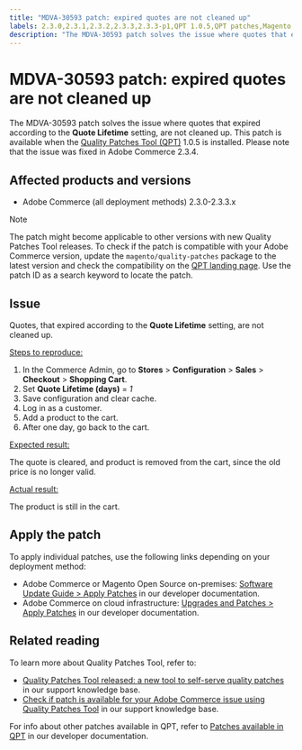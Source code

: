 ```yaml
---
title: "MDVA-30593 patch: expired quotes are not cleaned up"
labels: 2.3.0,2.3.1,2.3.2,2.3.3,2.3.3-p1,QPT 1.0.5,QPT patches,Magento Commerce,Magento Commerce Cloud,Quality Patches Tool,quote,support tools
description: "The MDVA-30593 patch solves the issue where quotes that expired according to the **Quote Lifetime** setting, are not cleaned up. This patch is available when the [Quality Patches Tool (QPT)](https://support.magento.com/hc/en-us/articles/360047139492) 1.0.5 is installed. Please note that the issue was fixed in Adobe Commerce 2.3.4."
---
```


# MDVA-30593 patch: expired quotes are not cleaned up

The MDVA-30593 patch solves the issue where quotes that expired according to the **Quote Lifetime** setting, are not cleaned up. This patch is available when the [Quality Patches Tool (QPT)](https://support.magento.com/hc/en-us/articles/360047139492) 1.0.5 is installed. Please note that the issue was fixed in Adobe Commerce 2.3.4.

## Affected products and versions

* Adobe Commerce (all deployment methods) 2.3.0-2.3.3.x

>[!NOTE]
>
>The patch might become applicable to other versions with new Quality Patches Tool releases. To check if the patch is compatible with your Adobe Commerce version, update the `magento/quality-patches` package to the latest version and check the compatibility on the [QPT landing page](https://devdocs.magento.com/quality-patches/tool.html#patch-grid). Use the patch ID as a search keyword to locate the patch.

## Issue

Quotes, that expired according to the **Quote Lifetime** setting, are not cleaned up.

 <u>Steps to reproduce:</u>

1. In the Commerce Admin, go to **Stores** > **Configuration** > **Sales** > **Checkout** > **Shopping Cart**.
1. Set **Quote Lifetime (days)** = *1*
1. Save configuration and clear cache.
1. Log in as a customer.
1. Add a product to the cart.
1. After one day, go back to the cart.

 <u>Expected result:</u>

The quote is cleared, and product is removed from the cart, since the old price is no longer valid.

 <u>Actual result:</u>

 The product is still in the cart.

## Apply the patch

To apply individual patches, use the following links depending on your deployment method:

* Adobe Commerce or Magento Open Source on-premises: [Software Update Guide > Apply Patches](https://devdocs.magento.com/guides/v2.4/comp-mgr/patching/mqp.html) in our developer documentation.
* Adobe Commerce on cloud infrastructure: [Upgrades and Patches > Apply Patches](https://devdocs.magento.com/cloud/project/project-patch.html) in our developer documentation.

## Related reading

To learn more about Quality Patches Tool, refer to:

* [Quality Patches Tool released: a new tool to self-serve quality patches](https://support.magento.com/hc/en-us/articles/360047139492) in our support knowledge base.
* [Check if patch is available for your Adobe Commerce issue using Quality Patches Tool](https://support.magento.com/hc/en-us/articles/360047125252) in our support knowledge base.

For info about other patches available in QPT, refer to [Patches available in QPT](https://devdocs.magento.com/quality-patches/tool.html#patch-grid) in our developer documentation.